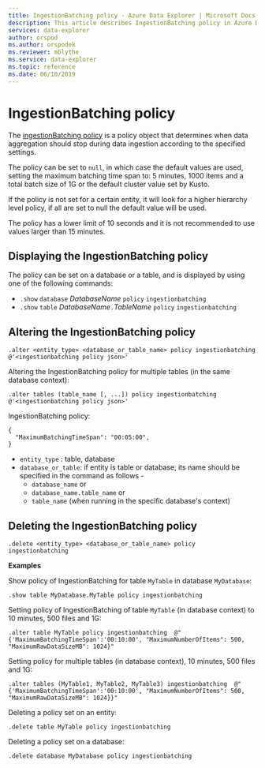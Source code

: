```yaml
---
title: IngestionBatching policy - Azure Data Explorer | Microsoft Docs
description: This article describes IngestionBatching policy in Azure Data Explorer.
services: data-explorer
author: orspod
ms.author: orspodek
ms.reviewer: mblythe
ms.service: data-explorer
ms.topic: reference
ms.date: 06/10/2019
---
```

# IngestionBatching policy

The [ingestionBatching policy](../concepts/batchingpolicy.md) is a policy object that determines
when data aggregation should stop during data ingestion according to the specified settings.

The policy can be set to `null`, in which case the default values are used, setting
the maximum batching time span to: 5 minutes, 1000 items and a total batch size of 1G 
or the default cluster value set by Kusto.

If the policy is not set for a certain entity, it will look for a higher hierarchy level policy,
if all are set to null the default value will be used. 

The policy has a lower limit of 10 seconds and it is not recommended to use values larger than 15 minutes.

## Displaying the IngestionBatching policy

The policy can be set on a database or a table, and is displayed by using one of the following
commands:

* `.show` `database` *DatabaseName* `policy` `ingestionbatching`
* `.show` `table` *DatabaseName*`.`*TableName* `policy` `ingestionbatching`

## Altering the IngestionBatching policy

```kusto
.alter <entity_type> <database_or_table_name> policy ingestionbatching @'<ingestionbatching policy json>'
```
Altering the IngestionBatching policy for multiple tables (in the same database context):

```kusto
.alter tables (table_name [, ...]) policy ingestionbatching @'<ingestionbatching policy json>'
```
IngestionBatching policy:
```
{
  "MaximumBatchingTimeSpan": "00:05:00",
}
```

* `entity_type` : table, database
* `database_or_table`: if entity is table or database, its name should be specified in the command as follows - 
  - `database_name` or 
  - `database_name.table_name` or 
  - `table_name` (when running in the specific database's context)

## Deleting the IngestionBatching policy

```kusto
.delete <entity_type> <database_or_table_name> policy ingestionbatching
```

**Examples**

Show policy of IngestionBatching for table `MyTable` in database `MyDatabase`:
```
.show table MyDatabase.MyTable policy ingestionbatching 
```

Setting policy of IngestionBatching of table `MyTable` (in database context) to 10 minutes, 500 files and 1G:
```
.alter table MyTable policy ingestionbatching  @"{'MaximumBatchingTimeSpan':'00:10:00', "MaximumNumberOfItems": 500, "MaximumRawDataSizeMB": 1024}"
```

Setting policy for multiple tables (in database context), 10 minutes, 500 files and 1G:
```
.alter tables (MyTable1, MyTable2, MyTable3) ingestionbatching  @"{'MaximumBatchingTimeSpan':'00:10:00', "MaximumNumberOfItems": 500, "MaximumRawDataSizeMB": 1024}}"
```

Deleting a policy set on an entity:
```
.delete table MyTable policy ingestionbatching
```

Deleting a policy set on a database:
```
.delete database MyDatabase policy ingestionbatching
```
